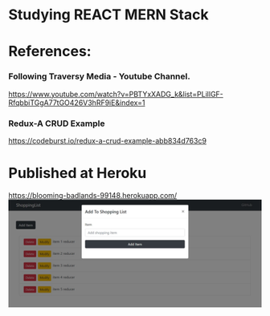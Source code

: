 # Studying REACT MERN Stack

<h1>References:</h1>

<h3>Following Traversy Media - Youtube Channel.</h3>
<a href="https://www.youtube.com/watch?v=PBTYxXADG_k&list=PLillGF-RfqbbiTGgA77tGO426V3hRF9iE&index=1">https://www.youtube.com/watch?v=PBTYxXADG_k&list=PLillGF-RfqbbiTGgA77tGO426V3hRF9iE&index=1</a>

<h3>Redux-A CRUD Example</h3>
<a href="https://codeburst.io/redux-a-crud-example-abb834d763c9">https://codeburst.io/redux-a-crud-example-abb834d763c9</a>

# Published at Heroku
<a href="https://blooming-badlands-99148.herokuapp.com/">https://blooming-badlands-99148.herokuapp.com/</a>
<img src="https://github.com/adlerpagliarini/React-MERN/blob/master/react-redux-mern.jpg" />